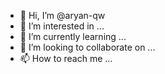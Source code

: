 - 👋 Hi, I’m @aryan-qw
- 👀 I’m interested in ...
- 🌱 I’m currently learning ...
- 💞️ I’m looking to collaborate on ...
- 📫 How to reach me ...

<!---
aryan-qw/aryan-qw is a ✨ special ✨ repository because its `README.md` (this file) appears on your GitHub profile.
You can click the Preview link to take a look at your changes.
--->
